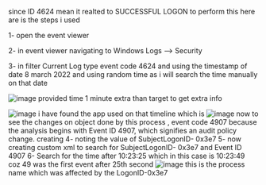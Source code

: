 


since ID 4624 mean it realted to SUCCESSFUL LOGON
to perform this here are is the steps i used


1- open the event viewer

2- in event viewer navigating to Windows Logs --> Security 

3- in filter Current Log type event code 4624 and using the timestamp of date 8 march 2022 and using random time as i will search the time manually on that date

![image](https://github.com/vadaysakiv/windows-Event-Logs-/assets/90182273/c3e3053e-4e7c-42a1-8c6c-208922e33efd)
provided time 1 minute extra than target to get extra info 

![image](https://github.com/vadaysakiv/windows-Event-Logs-/assets/90182273/00dc57fd-a3f5-4921-9776-cb1292f0f9c5)
i have found the app used on that timeline which is 
![image](https://github.com/vadaysakiv/windows-Event-Logs-/assets/90182273/48f5f64c-c0db-4937-a42f-f69dc6ae24fa)
now to see the changes on object done by this process , event code 4907 because  the analysis begins with Event ID 4907, which signifies an audit policy change.
creating
4- noting the value of SubjectLogonID- 0x3e7
5- now creating custom xml to search for SubjectLogonID- 0x3e7 and Event ID 4907
6- Search for the time after 10:23:25 which in this case is 10:23:49 coz 49 was the first event after 25th second 
![image](https://github.com/vadaysakiv/windows-Event-Logs-/assets/90182273/fbfb7be7-c03d-4fb7-b71d-d2dff6be47ce)
this is the process name which was affected by the LogonID-0x3e7 



